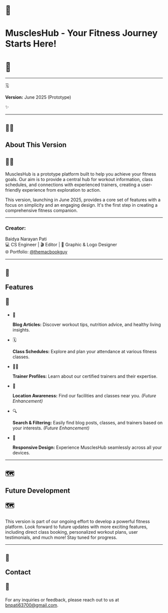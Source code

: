 <!DOCTYPE html>
<html lang="en">
<head>
    <meta charset="UTF-8">
    <meta name="viewport" content="width=device-width, initial-scale=1.0">
    <title>README - MusclesHub</title>
</head>
<body>
    <h1 class="emoji">💪</h1> <h1>MusclesHub - Your Fitness Journey Starts Here!</h1> <h1 class="emoji">💪</h1>
    <hr>
    <p class="emoji">🗓️</p> <strong>Version:</strong> June 2025 (Prototype) <p class="emoji">✨</p>
    <hr>
    <h2 class="emoji">🏋️‍♀️</h2> <h2>About This Version</h2> <h2 class="emoji">🏋️‍♂️</h2>
    <p>MusclesHub is a prototype platform built to help you achieve your fitness goals. Our aim is to provide a central hub for workout information, class schedules, and connections with experienced trainers, creating a user-friendly experience from exploration to action.</p>
    <p>This version, launching in June 2025, provides a core set of features with a focus on simplicity and an engaging design. It's the first step in creating a comprehensive fitness companion.</p>
    <hr>
    <h3>Creator:</h3>
    <p>Baidya Narayan Pati<br>
    💻 CS Engineer | 🎬 Editor | 🎨 Graphic & Logo Designer<br>
    🌐 Portfolio: <a href="https://bento.me/themacbookguy">@themacbookguy</a></p>
    <hr>
    <h2><p class="emoji">🚀</p> Features <p class="emoji">🚀</p></h2>
    <ul>
        <li><p class="emoji">📰</p> <strong>Blog Articles:</strong> Discover workout tips, nutrition advice, and healthy living insights.</li>
        <li><p class="emoji">🗓️</p> <strong>Class Schedules:</strong> Explore and plan your attendance at various fitness classes.</li>
        <li><p class="emoji">🧑‍🏫</p> <strong>Trainer Profiles:</strong> Learn about our certified trainers and their expertise.</li>
        <li><p class="emoji">📍</p> <strong>Location Awareness:</strong> Find our facilities and classes near you. <em>(Future Enhancement)</em></li>
        <li><p class="emoji">🔍</p> <strong>Search & Filtering:</strong> Easily find blog posts, classes, and trainers based on your interests. <em>(Future Enhancement)</em></li>
        <li><p class="emoji">📱</p> <strong>Responsive Design:</strong> Experience MusclesHub seamlessly across all your devices.</li>
    </ul>
    <hr>
    <h2><p class="emoji">🗺️</p> Future Development <p class="emoji">🗺️</p></h2>
    <p>This version is part of our ongoing effort to develop a powerful fitness platform. Look forward to future updates with more exciting features, including direct class booking, personalized workout plans, user testimonials, and much more! Stay tuned for progress.</p>
    <hr>
    <h2><p class="emoji">📧</p> Contact <p class="emoji">📧</p></h2>
    <p>For any inquiries or feedback, please reach out to us at <a href="mailto:bnpati63700@gmail.com">bnpati63700@gmail.com</a>.</p>
</body>
</html>